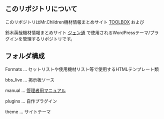 ## このリポジトリについて
このリポジトリはMr.Children機材情報まとめサイト [TOOLBOX](https://mrchildren.tools) および

鈴木英哉機材情報まとめサイト [ジェン通](https://jen.mrchildren.tools) で使用されるWordPressテーマ/プラグインを管理するリポジトリです。

## フォルダ構成
Formats ... セットリストや使用機材リスト等で使用するHTMLテンプレート類

bbs_live ... 掲示板ソース

manual ... [管理者用マニュアル](https://mrchildren.tools/manual/)

plugins ... 自作プラグイン

theme ... サイトテーマ
